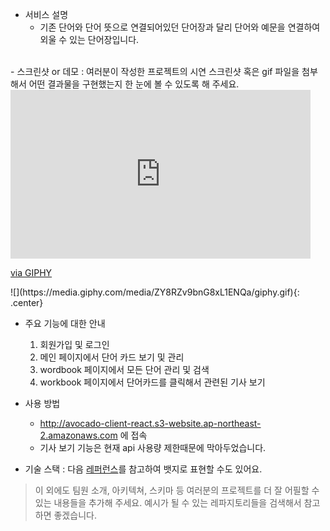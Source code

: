 - 서비스 설명
  - 기존 단어와 단어 뜻으로 연결되어있던 단어장과 달리 단어와 예문을 연결하여 외울 수 있는 단어장입니다.
<br />
- 스크린샷 or 데모 : 여러분이 작성한 프로젝트의 시연 스크린샷 혹은 gif 파일을 첨부해서 어떤 결과물을 구현했는지 한 눈에 볼 수 있도록 해 주세요.
<br />

<iframe src="https://media.giphy.com/media/ZY8RZv9bnG8xL1ENQa/giphy.gif" width="480" height="270" frameBorder="0" class="giphy-embed" allowFullScreen></iframe><p><a href="https://giphy.com/gifs/ionedigital-yellow-quotes-MWdOAxxPDEhNKyzXVK">via GIPHY</a></p>
![](https://media.giphy.com/media/ZY8RZv9bnG8xL1ENQa/giphy.gif){: .center}

- 주요 기능에 대한 안내
  1. 회원가입 및 로그인
  2. 메인 페이지에서 단어 카드 보기 및 관리
  3. wordbook 페이지에서 모든 단어 관리 및 검색
  4. workbook 페이지에서 단어카드를 클릭해서 관련된 기사 보기
  
- 사용 방법
  - http://avocado-client-react.s3-website.ap-northeast-2.amazonaws.com 에 접속
  - 기사 보기 기능은 현재 api 사용량 제한때문에 막아두었습니다.
  
- 기술 스택 : 다음 [레퍼런스](https://velog.io/@loakick/Shield-IO-%EC%82%AC%EC%9A%A9%EB%B2%95-iojyndy4pi)를 참고하여 뱃지로 표현할 수도 있어요.

> 이 외에도 팀원 소개, 아키텍쳐, 스키마 등 여러분의 프로젝트를 더 잘 어필할 수 있는 내용들을 추가해 주세요. 
> 예시가 될 수 있는 레파지토리들을 검색해서 참고하면 좋겠습니다. 

<br/>
<br/>

